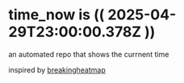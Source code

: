 # time_now is (( 2025-04-29T23:00:00.378Z ))

an automated repo that shows the currnent time

inspired by [breakingheatmap](https://github.com/breakingheatmap/breakingheatmap)
